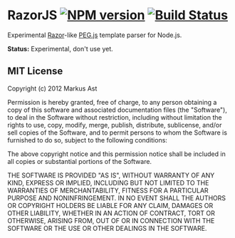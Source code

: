# RazorJS [![NPM version][npm-img]][npm-url] [![Build Status][travis-img]][travis-url]

Experimental [Razor](http://razorengine.codeplex.com/)-like [PEG.js](https://github.com/dmajda/pegjs) template parser for Node.js.

**Status:** Experimental, don't use yet.

## MIT License
Copyright (c) 2012 Markus Ast

Permission is hereby granted, free of charge, to any person obtaining a copy of this software and associated documentation files (the "Software"), to deal in the Software without restriction, including without limitation the rights to use, copy, modify, merge, publish, distribute, sublicense, and/or sell copies of the Software, and to permit persons to whom the Software is furnished to do so, subject to the following conditions:

The above copyright notice and this permission notice shall be included in all copies or substantial portions of the Software.

THE SOFTWARE IS PROVIDED "AS IS", WITHOUT WARRANTY OF ANY KIND, EXPRESS OR IMPLIED, INCLUDING BUT NOT LIMITED TO THE WARRANTIES OF MERCHANTABILITY, FITNESS FOR A PARTICULAR PURPOSE AND NONINFRINGEMENT. IN NO EVENT SHALL THE AUTHORS OR COPYRIGHT HOLDERS BE LIABLE FOR ANY CLAIM, DAMAGES OR OTHER LIABILITY, WHETHER IN AN ACTION OF CONTRACT, TORT OR OTHERWISE, ARISING FROM, OUT OF OR IN CONNECTION WITH THE SOFTWARE OR THE USE OR OTHER DEALINGS IN THE SOFTWARE.

[npm-url]: https://npmjs.org/package/gulp
[npm-img]: https://badge.fury.io/js/razorjs.png
[travis-url]: https://travis-ci.org/rkusa/razorjs
[travis-img]: https://travis-ci.org/rkusa/razorjs.png?branch=master